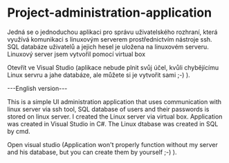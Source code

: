 # Project-administration-application
Jedná se o jednoduchou aplikaci pro správu uživatelského rozhraní, která využívá komunikaci s linuxovým serverem prostřednictvím nástroje ssh. SQL databáze uživatelů a jejich hesel je uložena na linuxovém serveru. Linuxový server jsem vytvořil pomocí virtual box

Otevřít ve Visual Studio (aplikace nebude plnit svůj účel, kvůli chybějícímu Linux servru a jahe databáze, ale můžete si je vytvořit sami ;-) ).

---English version---

This is a simple UI administration application that uses communication with linux server via ssh tool, SQL database of users and their passwords is stored on linux server. I created the Linux server via virtual box. Application was created in Visual Studio in C#. The Linux dtabase was created in SQL by cmd.

Open visual studio (Application won't properly function without my server and his database, but you can create them by yourself ;-) ).

